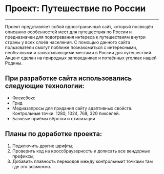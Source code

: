 # Проект: Путешествие по России
----------------------------
Проект представляет собой одностраничный сайт, который посвящён описанию особенностей мест для путешествия по России и предназначен для подогревания интереса к путешествиям внутри страны у всех слоёв населения.
С помощью данного сайта пользователи смогут поближе познакомиться с интересными, необычными и захватывающими местами в России для путешествий. Акцент сделан на природных заповедниках и потаённых уголках нашей Родины.
## При разработке сайта использовались следующие технологии:
* Флексбокс
* Грид
* Медиазапросы для придания сайту адаптивных свойств. Контрольные точки: 1280, 1024, 768, 320 пикселей.
* Базовые приёмы вёрстки и стилизации
## Планы по доработке проекта:
1. Подключить другие шрифты;
3. Проверить код на кроссбраузерность и дописать все вендорные префиксы;
4. Добавить плавность переходов между контрольныит точками там где это возможно.
